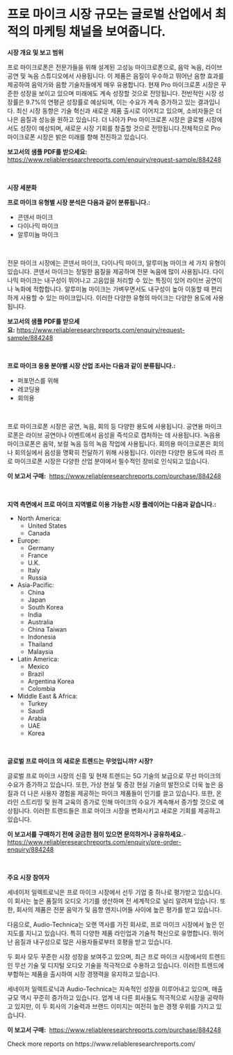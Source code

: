 <p><h1>프로 마이크 시장 규모는 글로벌 산업에서 최적의 마케팅 채널을 보여줍니다.</h1></p><p><strong>시장 개요 및 보고 범위</strong></p>
<p><p>프로 마이크로폰은 전문가들을 위해 설계된 고성능 마이크로폰으로, 음악 녹음, 라이브 공연 및 녹음 스튜디오에서 사용됩니다. 이 제품은 음질이 우수하고 뛰어난 음향 효과를 제공하여 음악가와 음향 기술자들에게 매우 유용합니다. 현재 Pro 마이크로폰 시장은 꾸준한 성장을 보이고 있으며 미래에도 계속 성장할 것으로 전망됩니다. 전반적인 시장 성장률은 9.7%의 연평균 성장률로 예상되며, 이는 수요가 계속 증가하고 있는 결과입니다. 최신 시장 동향은 기술 혁신과 새로운 제품 출시로 이어지고 있으며, 소비자들은 더 나은 음질과 성능을 원하고 있습니다. 더 나아가 Pro 마이크로폰 시장은 글로벌 시장에서도 성장이 예상되며, 새로운 시장 기회를 창출할 것으로 전망됩니다.전체적으로 Pro 마이크로폰 시장은 밝은 미래를 향해 전진하고 있습니다.</p></p>
<p><strong>보고서의 샘플 PDF를 받으세요:</strong> <a href="https://www.reliableresearchreports.com/enquiry/request-sample/884248">https://www.reliableresearchreports.com/enquiry/request-sample/884248</a></p>
<p>&nbsp;</p>
<p><strong>시장 세분화</strong></p>
<p><strong>프로 마이크 유형별 시장 분석은 다음과 같이 분류됩니다.:</strong></p>
<p><ul><li>콘덴서 마이크</li><li>다이나믹 마이크</li><li>알루미늄 마이크</li></ul></p>
<p>&nbsp;</p>
<p><p>전문 마이크 시장에는 콘덴서 마이크, 다이나믹 마이크, 알루미늄 마이크 세 가지 유형이 있습니다. 콘덴서 마이크는 정밀한 음질을 제공하며 전문 녹음에 많이 사용됩니다. 다이나믹 마이크는 내구성이 뛰어나고 고음압을 처리할 수 있는 특징이 있어 라이브 공연이나 녹화에 적합합니다. 알루미늄 마이크는 가벼우면서도 내구성이 높아 이동할 때 편리하게 사용할 수 있는 마이크입니다. 이러한 다양한 유형의 마이크는 다양한 용도에 사용됩니다.</p></p>
<p><strong>보고서의 샘플 PDF를 받으세요:</strong>&nbsp;<a href="https://www.reliableresearchreports.com/enquiry/request-sample/884248">https://www.reliableresearchreports.com/enquiry/request-sample/884248</a></p>
<p>&nbsp;</p>
<p><strong> 프로 마이크 응용 분야별 시장 산업 조사는 다음과 같이 분류됩니다.:</strong></p>
<p><ul><li>퍼포먼스를 위해</li><li>레코딩용</li><li>회의용</li></ul></p>
<p>&nbsp;</p>
<p><p>프로 마이크로폰 시장은 공연, 녹음, 회의 등 다양한 용도에 사용됩니다. 공연용 마이크로폰은 라이브 공연이나 이벤트에서 음성을 즉석으로 캡처하는 데 사용됩니다. 녹음용 마이크로폰은 음악, 보컬 녹음 등의 녹음 작업에 사용됩니다. 회의용 마이크로폰은 회의나 회의실에서 음성을 명확히 전달하기 위해 사용됩니다. 이러한 다양한 용도에 따라 프로 마이크로폰 시장은 다양한 산업 분야에서 필수적인 장비로 인식되고 있습니다.</p></p>
<p><strong>이 보고서 구매:</strong>&nbsp; <a href="https://www.reliableresearchreports.com/purchase/884248">https://www.reliableresearchreports.com/purchase/884248</a></p>
<p>&nbsp;</p>
<p><strong>지역 측면에서 프로 마이크 지역별로 이용 가능한 시장 플레이어는 다음과 같습니다.:</strong></p>
<p><ul>
    <li>
        North America:
        <ul>
            <li>United States</li>
            <li>Canada</li>
        </ul>
    </li>
    <li>
        Europe:
        <ul>
            <li>Germany</li>
            <li>France</li>
            <li>U.K.</li>
            <li>Italy</li>
            <li>Russia</li>
        </ul>
    </li>
    <li>
        Asia-Pacific:
        <ul>
            <li>China</li>
            <li>Japan</li>
            <li>South Korea</li>
            <li>India</li>
            <li>Australia</li>
            <li>China Taiwan</li>
            <li>Indonesia</li>
            <li>Thailand</li>
            <li>Malaysia</li>
        </ul>
    </li>
    <li>
        Latin America:
        <ul>
            <li>Mexico</li>
            <li>Brazil</li>
            <li>Argentina Korea</li>
            <li>Colombia</li>
        </ul>
    </li>
    <li>
        Middle East & Africa:
        <ul>
            <li>Turkey</li>
            <li>Saudi</li>
            <li>Arabia</li>
            <li>UAE</li>
            <li>Korea</li>
        </ul>
    </li>
    </ul></p>
<p>&nbsp;</p>
<p><strong>글로벌 프로 마이크 의 새로운 트렌드는 무엇입니까? 시장?</strong></p>
<p><p>글로벌 프로 마이크 시장의 신흥 및 현재 트렌드는 5G 기술의 보급으로 무선 마이크의 수요가 증가하고 있습니다. 또한, 가상 현실 및 증강 현실 기술의 발전으로 더욱 높은 음질과 더 나은 사용자 경험을 제공하는 마이크 제품들이 인기를 끌고 있습니다. 또한, 온라인 스트리밍 및 원격 교육의 증가로 인해 마이크의 수요가 계속해서 증가할 것으로 예상됩니다. 이러한 트렌드들은 프로 마이크 시장을 변화시키고 새로운 기회를 제공하고 있습니다.</p></p>
<p><strong>이 보고서를 구매하기 전에 궁금한 점이 있으면 문의하거나 공유하세요.</strong>- <a href="https://www.reliableresearchreports.com/enquiry/pre-order-enquiry/884248">https://www.reliableresearchreports.com/enquiry/pre-order-enquiry/884248</a></p>
<p>&nbsp;</p>
<p><strong>주요 시장 참여자</strong></p>
<p><p>세네이저 일렉트로닉은 프로 마이크 시장에서 선두 기업 중 하나로 평가받고 있습니다. 이 회사는 높은 품질의 오디오 기기를 생산하며 전 세계적으로 널리 알려져 있습니다. 또한, 회사의 제품은 전문 음악가 및 음향 엔지니어들 사이에 높은 평가를 받고 있습니다.</p><p>다음으로, Audio-Technica는 오랜 역사를 가진 회사로, 프로 마이크 시장에서 높은 인지도를 지니고 있습니다. 특히 다양한 제품 라인업과 기술적 혁신으로 유명합니다. 뛰어난 음질과 내구성으로 많은 사용자들로부터 호평을 받고 있습니다.</p><p>두 회사 모두 꾸준한 시장 성장을 보여주고 있으며, 최근 프로 마이크 시장에서의 트렌드인 무선 기술 및 디지털 오디오 기술을 적극적으로 수용하고 있습니다. 이러한 트렌드에 부합하는 제품을 출시하여 시장 경쟁력을 유지하고 있습니다.</p><p>세네이저 일렉트로닉과 Audio-Technica는 지속적인 성장을 이루어내고 있으며, 매출 규모 역시 꾸준히 증가하고 있습니다. 업계 내 다른 회사들도 적극적으로 시장을 공략하고 있지만, 이 두 회사의 기술력과 브랜드 이미지는 여전히 높은 경쟁 우위를 가지고 있습니다.</p></p>
<p><strong>이 보고서 구매:</strong>&nbsp;&nbsp;<a href="https://www.reliableresearchreports.com/purchase/884248">https://www.reliableresearchreports.com/purchase/884248</a></p>
<p>Check more reports on https://www.reliableresearchreports.com/</p>
